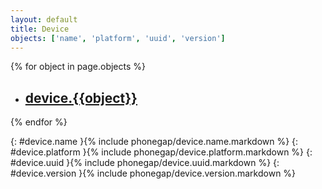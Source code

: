 ```yaml
---
layout: default
title: Device
objects: ['name', 'platform', 'uuid', 'version']
---
```

{% for object in page.objects %}
* ## [device.{{object}}](#device.{{object}}) ##
{% endfor %}

{: #device.name     }{% include phonegap/device.name.markdown %}
{: #device.platform }{% include phonegap/device.platform.markdown %}
{: #device.uuid     }{% include phonegap/device.uuid.markdown %}
{: #device.version  }{% include phonegap/device.version.markdown %}